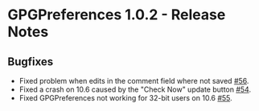 GPGPreferences 1.0.2 - Release Notes
==============================

Bugfixes
--------

*   Fixed problem when edits in the comment field where not saved [#56](https://gpgtools.lighthouseapp.com/projects/66966/tickets/56-comment-field-not-saved-after-editing).
*   Fixed a crash on 10.6 caused by the "Check Now" update button [#54](https://gpgtools.lighthouseapp.com/projects/66966/tickets/54-gpgpreferences-check-now-sparkle-update-crashing-on-106).
*   Fixed GPGPreferences not working for 32-bit users on 10.6 [#55](https://gpgtools.lighthouseapp.com/projects/66966/tickets/55-gpgpreferences-not-working-for-32-bit-users-on-106).